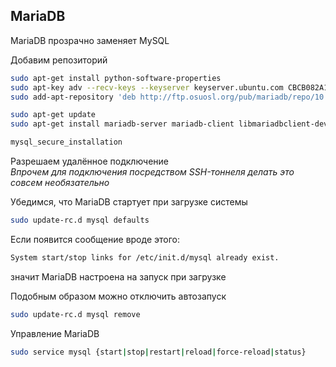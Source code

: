 ## MariaDB

MariaDB прозрачно заменяет MySQL

Добавим репозиторий
```bash
sudo apt-get install python-software-properties
sudo apt-key adv --recv-keys --keyserver keyserver.ubuntu.com CBCB082A1BB943DB
sudo add-apt-repository 'deb http://ftp.osuosl.org/pub/mariadb/repo/10.0/ubuntu precise main'
```

```bash
sudo apt-get update
sudo apt-get install mariadb-server mariadb-client libmariadbclient-dev mysqltuner
```

```bash  
mysql_secure_installation  
```

Разрешаем удалённое подключение  
_Впрочем для подключения посредством SSH-тоннеля делать это совсем необязательно_

Убедимся, что MariaDB стартует при загрузке системы  
```bash  
sudo update-rc.d mysql defaults  
```

Если появится сообщение вроде этого:  
```bash  
System start/stop links for /etc/init.d/mysql already exist.  
```

значит MariaDB настроена на запуск при загрузке

Подобным образом можно отключить автозапуск  
```bash  
sudo update-rc.d mysql remove  
```

Управление MariaDB  
```bash  
sudo service mysql {start|stop|restart|reload|force-reload|status}  
```
